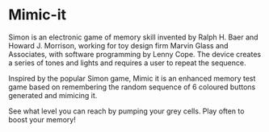 # Mimic-it

Simon is an electronic game of memory skill invented by Ralph H. Baer and Howard J. Morrison, working for toy design firm Marvin Glass and Associates,
with software programming by Lenny Cope. The device creates a series of tones and lights and requires a user to repeat the sequence.

Inspired by the popular Simon game, Mimic it is an enhanced memory test game based on remembering the random sequence of 6 coloured buttons generated and mimicing it. 

See what level you can reach by pumping your grey cells. Play often to boost your memory!
